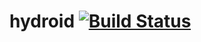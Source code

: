 # hydroid [![Build Status](https://travis-ci.org/GeoscienceAustralia/hydroid.svg?branch=master)](https://travis-ci.org/GeoscienceAustralia/hydroid)
